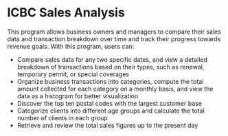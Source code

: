 # ICBC Sales Analysis

This program allows business owners and managers to compare their sales data and transaction breakdown over time 
and track their progress towards revenue goals. With this program, users can: 
- Compare sales data for any two specific dates, and view a detailed breakdown of transactions based on 
their types, such as renewal, temporary permit, or special coverages
- Organize business transactions into categories, compute the total amount collected for each category on a 
monthly basis, and view the data as a histogram for better visualization
- Discover the top ten postal codes with the largest customer base
- Categorize clients into different age groups and calculate the total number of clients in each group
- Retrieve and review the total sales figures up to the present day
